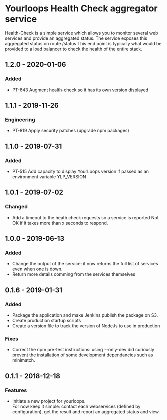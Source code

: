 # Yourloops Health Check aggregator service

Health-Check is a simple service which allows you to monitor several web services and provide an aggregated status.
The service exposes this aggregated status on route /status
This end point is typically what would be provided to a load balancer to check the health of the entire stack.

## 1.2.0 - 2020-01-06
### Added
- PT-643 Augment health-check so it has its own version displayed

## 1.1.1 - 2019-11-26
### Engineering
- PT-819 Apply security patches (upgrade npm packages)

## 1.1.0 - 2019-07-31

### Added
- PT-515 Add capacity to display YourLoops version if passed as an environment variable YLP_VERSION

## 1.0.1 - 2019-07-02
### Changed
- Add a timeout to the heath check requests so a service is reported Not OK if it takes more than x seconds to respond.

## 1.0.0 - 2019-06-13
### Added
- Change the output of the service: it now returns the full list of services even when one is down.
- Return more details comming from the services themselves

## 0.1.6 - 2019-01-31
### Added
- Package the application and make Jenkins publish the package on S3.
- Create production startup scripts
- Create a version file to track the version of NodeJs to use in production
### Fixes
- Correct the npm pre-test instructions: using --only-dev did curiously prevent the installation of some development dependancies such as minimatch.

## 0.1.1 - 2018-12-18
### Features
- Initiate a new project for yourloops.  
    For now keep it simple: contact each webservices (defined by configuration), get the result and report an aggregated status and view.
